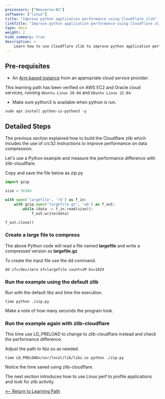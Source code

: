 ```yaml
---
processors: ["Neoverse-N1"]
software: ["linux"]
title: "Improve python application performance using Cloudflare zlib"
linkTitle: "Improve python application performance using Cloudflare zlib"
type: docs
weight: 2
hide_summary: true
description: >
    Learn how to use Cloudflare zlib to improve python application performance
---
```


## Pre-requisites

* An [Arm based instance](/cloud/providers) from an appropriate cloud service provider.

This learning path has been verified on AWS EC2 and Oracle cloud services, running `Ubuntu Linux 20.04` and `Ubuntu Linux 22.04`.

* Make sure python3 is available when python is run. 

```console
sudo apt install python-is-python3 -y
```

## Detailed Steps

The previous section explained how to build the Cloudflare zlib which incudes the use of crc32 instructions to improve performance on data compression. 

Let's use a Python example and measure the performance difference with zlib-cloudflare.

Copy and save the file below as zip.py

```python
import gzip

size = 16384

with open('largefile', 'rb') as f_in:
    with gzip.open('largefile.gz', 'wb') as f_out:
        while (data := f_in.read(size)):
            f_out.write(data)

f_out.close()
```

### Create a large file to compress

The above Python code will read a file named **largefile** and write a compressed version as **largefile.gz**

To create the input file use the dd command.

```console
dd if=/dev/zero of=largefile count=1M bs=1024
```

### Run the example using the default zlib

Run with the default libz and time the execution.

```console
time python ./zip.py
```

Make a note of how many seconds the program took. 

### Run the example again with zlib-cloudflare

This time use LD_PRELOAD to change to zlib-cloudflare instead and check the performance difference. 

Adjust the path to libz.so as needed. 

```console
time LD_PRELOAD=/usr/local/lib/libz.so python ./zip.py
```

Notice the time saved using zlib-cloudflare.

The next section introduces how to use Linux perf to profile applications and look for zlib activity.

[<-- Return to Learning Path](/cloud/zlib/#sections)
